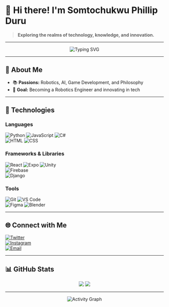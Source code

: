 # 👋 Hi there! I'm Somtochukwu Phillip Duru  
> **Exploring the realms of technology, knowledge, and innovation.**

---

<div align="center">
  <img src="https://readme-typing-svg.demolab.com?font=Fira+Code&size=22&duration=3000&pause=1000&color=1D79D6&center=true&vCenter=true&width=450&lines=Software+Developer;Robotics+Engineer+in+Training;React+%2B+TypeScript+%7C+Unity+%7C+MongoDB;Always+Learning+%26+Exploring!;Building+Tomorrow+Today" alt="Typing SVG" />
</div>

---

## 🚀 About Me  

- 📚 **Passions:** Robotics, AI, Game Development, and Philosophy  
- 🎯 **Goal:** Becoming a Robotics Engineer and innovating in tech  

---

## 🔧 Technologies  

### Languages  
![Python](https://img.shields.io/badge/Python-3776AB?style=for-the-badge&logo=python&logoColor=white)
![JavaScript](https://img.shields.io/badge/JavaScript-F7DF1E?style=for-the-badge&logo=javascript&logoColor=black)
![C#](https://img.shields.io/badge/C%23-239120?style=for-the-badge&logo=csharp&logoColor=white)  
![HTML](https://img.shields.io/badge/HTML5-E34F26?style=for-the-badge&logo=html5&logoColor=white)
![CSS](https://img.shields.io/badge/CSS3-1572B6?style=for-the-badge&logo=css3&logoColor=white)  

### Frameworks & Libraries  
![React](https://img.shields.io/badge/React-61DAFB?style=for-the-badge&logo=react&logoColor=black)
![Expo](https://img.shields.io/badge/Expo-000020?style=for-the-badge&logo=expo&logoColor=white)
![Unity](https://img.shields.io/badge/Unity-000000?style=for-the-badge&logo=unity&logoColor=white)  
![Firebase](https://img.shields.io/badge/Firebase-FFCA28?style=for-the-badge&logo=firebase&logoColor=black)  
![Django](https://img.shields.io/badge/Django-092E20?style=for-the-badge&logo=django&logoColor=white)  

### Tools  
![Git](https://img.shields.io/badge/Git-F05032?style=for-the-badge&logo=git&logoColor=white)
![VS Code](https://img.shields.io/badge/VS_Code-007ACC?style=for-the-badge&logo=visual-studio-code&logoColor=white)  
![Figma](https://img.shields.io/badge/Figma-F24E1E?style=for-the-badge&logo=figma&logoColor=white)
![Blender](https://img.shields.io/badge/Blender-F5792A?style=for-the-badge&logo=blender&logoColor=white)  

---

## 🌐 Connect with Me  

[![Twitter](https://img.shields.io/badge/Twitter-1DA1F2?style=for-the-badge&logo=twitter&logoColor=white)](https://twitter.com/SomtochukwuDuru)  
[![Instagram](https://img.shields.io/badge/Instagram-E4405F?style=for-the-badge&logo=instagram&logoColor=white)](https://www.instagram.com/somto2007)  
[![Email](https://img.shields.io/badge/Email-D14836?style=for-the-badge&logo=gmail&logoColor=white)](mailto:somtoduru07@gmail.com)

---

## 📊 GitHub Stats  

<div align="center">
  <img src="https://github-readme-stats.vercel.app/api?username=MobileGamer-hq&show_icons=true&theme=radical" />
  <img src="https://github-readme-streak-stats.herokuapp.com/?user=MobileGamer-hq&theme=radical" />
</div>

---

<div align="center">
  <img src="https://github-readme-activity-graph.cyclic.app/graph?username=MobileGamer-hq&theme=radical" alt="Activity Graph" />
</div>
